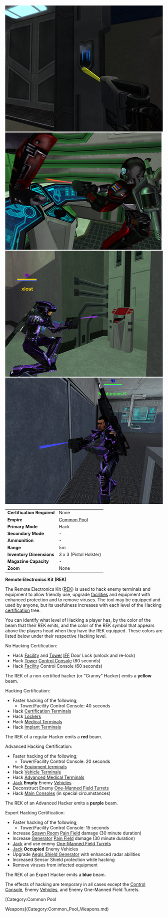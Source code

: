 ![](../images/GrannyHacker.jpg "fig:GrannyHacker.jpg")
![](../images/PSScreenShot0329.jpg "fig:PSScreenShot0329.jpg")
![](../images/AdvancedHacker.jpg "fig:AdvancedHacker.jpg")
![](../images/ExpertHacker.jpg "fig:ExpertHacker.jpg")

|                            |                                              |
| -------------------------- | -------------------------------------------- |
| **Certification Required** | None                                         |
| **Empire**                 | [Common Pool](../terminology/Common_Pool.md) |
| **Primary Mode**           | Hack                                         |
| **Secondary Mode**         | \-                                           |
| **Ammunition**             | \-                                           |
| **Range**                  | 5m                                           |
| **Inventory Dimensions**   | 3 x 3 (Pistol Holster)                       |
| **Magazine Capacity**      | \-                                           |
| **Zoom**                   | None                                         |

**Remote Electronics Kit (REK)**

The Remote Electronics Kit ([REK](Remote_Electronics_Kit.md)) is used to hack
enemy terminals and equipment to allow friendly use, upgrade
[facilities](Facility.md) and equipment with enhanced protection and to remove
viruses. The tool may be equipped and used by anyone, but its usefulness
increases with each level of the Hacking
[certification](../certifications/Certification.md) tree.

You can identify what level of Hacking a player has, by the color of the beam
that their REK emits, and the color of the REK symbol that appears above the
players head when they have the REK equipped. These colors are listed below
under their respective Hacking level.

No Hacking Certification:

- Hack [Facility](../locations/Facilities.md) and
  [Tower](../locations/Towers.md) [IFF](../terminology/IFF.md) Door Lock (unlock
  and re-lock)
- Hack [Tower](../locations/Towers.md)
  [Control Console](../locations/Control_Console.md) (60 seconds)
- Hack [Facility](../locations/Facilities.md) Control Console (60 seconds)

The REK of a non-certified hacker (or "Granny" Hacker) emits a **yellow** beam.

Hacking Certification:

- Faster hacking of the following;
  - Tower/Facility Control Console: 40 seconds
- Hack [Certification Terminals](../items/Certification_Terminal.md)
- Hack [Lockers](../items/Lockers.md)
- Hack [Medical Terminals](../items/Medical_Terminal.md)
- Hack [Implant Terminals](../items/Implant_Terminal.md)

The REK of a regular Hacker emits a **red** beam.

Advanced Hacking Certification:

- Faster hacking of the following;
  - Tower/Facility Control Console: 20 seconds
- Hack [Equipment terminals](../items/Equipment_Terminal.md)
- Hack [Vehicle Terminals](../locations/Vehicle_Terminal.md)
- Hack [Advanced Medical Terminals](../items/Advanced_Medical_Terminal.md)
- [Jack](../terminology/Jack.md) **Empty** Enemy
  [Vehicles](../vehicles/Vehicle.md)
- Deconstruct Enemy [One-Manned Field Turrets](One-Manned_Field_Turret.md)
- Hack [Main Consoles](../items/Main_Terminal.md) (in special circumstances)

The REK of an Advanced Hacker emits a **purple** beam.

Expert Hacking Certification:

- Faster hacking of the following;
  - Tower/Facility Control Console: 15 seconds
- Increase [Spawn Room](../locations/Spawn_Room.md)
  [Pain Field](../terminology/Pain_Field.md) damage (30 minute duration)
- Increase [Generator](../items/Generator.md)
  [Pain Field](../terminology/Pain_Field.md) damage (30 minute duration)
- [Jack](../terminology/Jack.md) and use enemy
  [One-Manned Field Turrets](One-Manned_Field_Turret.md)
- [Jack](../terminology/Jack.md) **Occupied** Enemy Vehicles
- Upgrade [Aegis Shield Generator](Aegis_Shield_Generator.md) with enhanced
  radar abilities
- Increased Sensor Shield protection while hacking
- Remove viruses from infected equipment

The REK of an Expert Hacker emits a **blue** beam.

The effects of hacking are temporary in all cases except the
[Control Console](../locations/Control_Console.md), Enemy
[Vehicles](../vehicles/Vehicle.md), and Enemy One-Manned Field Turrets.

<!--[Category:Game Items](Category:Game_Items.md)-->
<!--[Category:Weapons](Category:Weapons.md)--> [Category:Common Pool

Weapons](Category:Common_Pool_Weapons.md)
